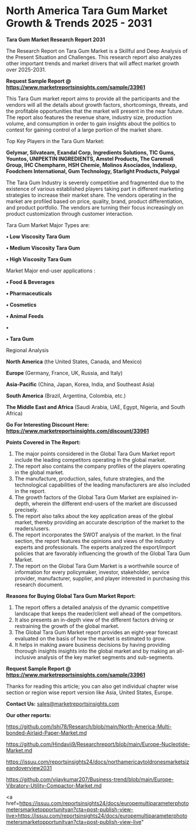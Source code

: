 # North America Tara Gum Market Growth & Trends 2025 - 2031

<strong>Tara Gum Market Research Report 2031</strong>

The Research Report on Tara Gum Market is a Skillful and Deep Analysis of the Present Situation and Challenges. This research report also analyzes other important trends and market drivers that will affect market growth over 2025-2031.

<strong>Request Sample Report @ <a href=https://www.marketreportsinsights.com/sample/33961>https://www.marketreportsinsights.com/sample/33961</a></strong>

This Tara Gum market report aims to provide all the participants and the vendors will all the details about growth factors, shortcomings, threats, and the profitable opportunities that the market will present in the near future. The report also features the revenue share, industry size, production volume, and consumption in order to gain insights about the politics to contest for gaining control of a large portion of the market share.

Top Key Players in the Tara Gum Market:

<strong>Gelymar, Silvateam, Exandal Corp, Ingredients Solutions, TIC Gums, Yountos, UNIPEKTIN INGREDIENTS, Amstel Products, The Caremoli Group, IHC Chempharm, HSH Chemie, Molinos Asociados, Indaliexp, Foodchem International, Gum Technology, Starlight Products, Polygal</strong>

The Tara Gum Industry is severely competitive and fragmented due to the existence of various established players taking part in different marketing strategies to increase their market share. The vendors operating in the market are profiled based on price, quality, brand, product differentiation, and product portfolio. The vendors are turning their focus increasingly on product customization through customer interaction.

Tara Gum Market Major Types are:

<strong>•  Low Viscosity Tara Gum

•  Medium Viscosity Tara Gum

•  High Viscosity Tara Gum</strong>

Market Major end-user applications :

<strong>•  Food & Beverages

•  Pharmaceuticals

•  Cosmetics

•  Animal Feeds

•  

•  Tara Gum</strong>

Regional Analysis

</u><strong><b>North America</b></strong> (the United States, Canada, and Mexico)

<strong><b>Europe </b></strong>(Germany, France, UK, Russia, and Italy)

<strong><b>Asia-Pacific</b></strong> (China, Japan, Korea, India, and Southeast Asia)

<strong><b>South America</b></strong> (Brazil, Argentina, Colombia, etc.)

<strong><b>The Middle East and Africa</b></strong> (Saudi Arabia, UAE, Egypt, Nigeria, and South Africa)

<strong>Go For Interesting Discount Here: <a href=https://www.marketreportsinsights.com/discount/33961>https://www.marketreportsinsights.com/discount/33961</a></strong>

<strong>Points Covered in The Report:</strong>
<ol>
  <li>The major points considered in the Global Tara Gum Market report include the leading competitors operating in the global market.</li>
  <li>The report also contains the company profiles of the players operating in the global market.</li>
  <li>The manufacture, production, sales, future strategies, and the technological capabilities of the leading manufacturers are also included in the report.</li>
  <li>The growth factors of the Global Tara Gum Market are explained in-depth, wherein the different end-users of the market are discussed precisely.</li>
  <li>The report also talks about the key application areas of the global market, thereby providing an accurate description of the market to the readers/users.</li>
  <li>The report incorporates the SWOT analysis of the market. In the final section, the report features the opinions and views of the industry experts and professionals. The experts analyzed the export/import policies that are favorably influencing the growth of the Global Tara Gum Market.</li>
  <li>The report on the Global Tara Gum Market is a worthwhile source of information for every policymaker, investor, stakeholder, service provider, manufacturer, supplier, and player interested in purchasing this research document.</li>
</ol>
<strong>Reasons for Buying Global Tara Gum Market Report:</strong>

<ol>
  <li>The report offers a detailed analysis of the dynamic competitive landscape that keeps the reader/client well ahead of the competitors.</li>
  <li>It also presents an in-depth view of the different factors driving or restraining the growth of the global market.</li>
  <li>The Global Tara Gum Market report provides an eight-year forecast evaluated on the basis of how the market is estimated to grow.</li>
  <li>It helps in making aware business decisions by having providing thorough insights insights into the global market and by making an all-inclusive analysis of the key market segments and sub-segments.</li>
</ol>
<strong>Request Sample Report @ <a href=https://www.marketreportsinsights.com/sample/33961>https://www.marketreportsinsights.com/sample/33961</a></strong>


Thanks for reading this article; you can also get individual chapter wise section or region wise report version like Asia, United States, Europe.

<strong>Contact Us:</strong>
sales@marketreportsinsights.com

<strong>Our other reports:</strong>

<a href=https://github.com/Ishi78/Research/blob/main/North-America-Multi-bonded-Airlaid-Paper-Market.md>https://github.com/Ishi78/Research/blob/main/North-America-Multi-bonded-Airlaid-Paper-Market.md</a>

<a href=https://github.com/Hindavii9/Researchreport/blob/main/Europe-Nucleotide-Market.md>https://github.com/Hindavii9/Researchreport/blob/main/Europe-Nucleotide-Market.md</a>

<a href=https://issuu.com/reportsinsights24/docs/northamericavtoldronesmarketsizeandoverview2031>https://issuu.com/reportsinsights24/docs/northamericavtoldronesmarketsizeandoverview2031</a>

<a href=https://github.com/vijaykumar207/Business-trend/blob/main/Europe-Vibratory-Utility-Compactor-Market.md>https://github.com/vijaykumar207/Business-trend/blob/main/Europe-Vibratory-Utility-Compactor-Market.md</a>

<a href=https://issuu.com/reportsinsights24/docs/europemultiparameterphotometersmarketopportunityan?cta=post-publish-view-live>https://issuu.com/reportsinsights24/docs/europemultiparameterphotometersmarketopportunityan?cta=post-publish-view-live</a>"
